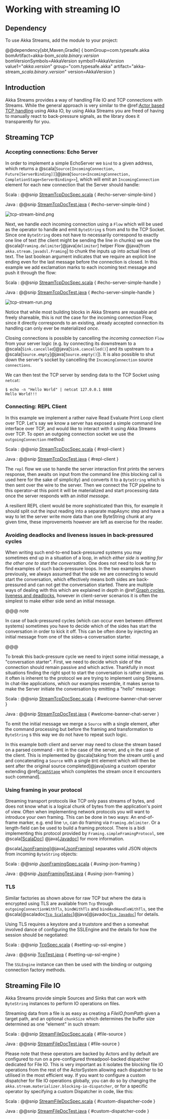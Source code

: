 # Working with streaming IO

## Dependency

To use Akka Streams, add the module to your project:

@@dependency[sbt,Maven,Gradle] {
  bomGroup=com.typesafe.akka bomArtifact=akka-bom_$scala.binary.version$ bomVersionSymbols=AkkaVersion
  symbol1=AkkaVersion
  value1="$akka.version$"
  group="com.typesafe.akka"
  artifact="akka-stream_$scala.binary.version$"
  version=AkkaVersion
}

## Introduction

Akka Streams provides a way of handling File IO and TCP connections with Streams.
While the general approach is very similar to the @ref:[Actor based TCP handling](../io-tcp.md) using Akka IO,
by using Akka Streams you are freed of having to manually react to back-pressure signals,
as the library does it transparently for you.

## Streaming TCP

### Accepting connections: Echo Server

In order to implement a simple EchoServer we `bind` to a given address, which returns a @scala[`Source[IncomingConnection, Future[ServerBinding]]`]@java[`Source<IncomingConnection, CompletionStage<ServerBinding>>`],
which will emit an `IncomingConnection` element for each new connection that the Server should handle:

Scala
:   @@snip [StreamTcpDocSpec.scala](/akka-docs/src/test/scala/docs/stream/io/StreamTcpDocSpec.scala) { #echo-server-simple-bind }

Java
:   @@snip [StreamTcpDocTest.java](/akka-docs/src/test/java/jdocs/stream/io/StreamTcpDocTest.java) { #echo-server-simple-bind }

![tcp-stream-bind.png](../images/tcp-stream-bind.png)

Next, we handle *each* incoming connection using a `Flow` which will be used as the operator
to handle and emit `ByteString` s from and to the TCP Socket. Since one `ByteString` does not have to necessarily
correspond to exactly one line of text (the client might be sending the line in chunks) we use the @scala[`Framing.delimiter`]@java[`delimiter`]
helper Flow @java[from `akka.stream.javadsl.Framing`] to chunk the inputs up into actual lines of text. The last boolean
argument indicates that we require an explicit line ending even for the last message before the connection is closed.
In this example we add exclamation marks to each incoming text message and push it through the flow:

Scala
:   @@snip [StreamTcpDocSpec.scala](/akka-docs/src/test/scala/docs/stream/io/StreamTcpDocSpec.scala) { #echo-server-simple-handle }

Java
:   @@snip [StreamTcpDocTest.java](/akka-docs/src/test/java/jdocs/stream/io/StreamTcpDocTest.java) { #echo-server-simple-handle }

![tcp-stream-run.png](../images/tcp-stream-run.png)

Notice that while most building blocks in Akka Streams are reusable and freely shareable, this is *not* the case for the
incoming connection Flow, since it directly corresponds to an existing, already accepted connection its handling can
only ever be materialized *once*.

Closing connections is possible by cancelling the *incoming connection* `Flow` from your server logic (e.g. by
connecting its downstream to a @scala[`Sink.cancelled`]@java[`Sink.cancelled()`] and its upstream to a @scala[`Source.empty`]@java[`Source.empty()`]).
It is also possible to shut down the server's socket by cancelling the `IncomingConnection` source `connections`.

We can then test the TCP server by sending data to the TCP Socket using `netcat`:

```
$ echo -n "Hello World" | netcat 127.0.0.1 8888
Hello World!!!
```

### Connecting: REPL Client

In this example we implement a rather naive Read Evaluate Print Loop client over TCP.
Let's say we know a server has exposed a simple command line interface over TCP,
and would like to interact with it using Akka Streams over TCP. To open an outgoing connection socket we use
the `outgoingConnection` method:

Scala
:   @@snip [StreamTcpDocSpec.scala](/akka-docs/src/test/scala/docs/stream/io/StreamTcpDocSpec.scala) { #repl-client }

Java
:   @@snip [StreamTcpDocTest.java](/akka-docs/src/test/java/jdocs/stream/io/StreamTcpDocTest.java) { #repl-client }

The `repl` flow we use to handle the server interaction first prints the servers response, then awaits on input from
the command line (this blocking call is used here for the sake of simplicity) and converts it to a
`ByteString` which is then sent over the wire to the server. Then we connect the TCP pipeline to this
operator–at this point it will be materialized and start processing data once the server responds with
an *initial message*.

A resilient REPL client would be more sophisticated than this, for example it should split out the input reading into
a separate mapAsync step and have a way to let the server write more data than one ByteString chunk at any given time,
these improvements however are left as exercise for the reader.

### Avoiding deadlocks and liveness issues in back-pressured cycles

When writing such end-to-end back-pressured systems you may sometimes end up in a situation of a loop,
in which *either side is waiting for the other one to start the conversation*. One does not need to look far
to find examples of such back-pressure loops. In the two examples shown previously, we always assumed that the side we
are connecting to would start the conversation, which effectively means both sides are back-pressured and can not get
the conversation started. There are multiple ways of dealing with this which are explained in depth in @ref:[Graph cycles, liveness and deadlocks](stream-graphs.md#graph-cycles),
however in client-server scenarios it is often the simplest to make either side send an initial message.

@@@ note

In case of back-pressured cycles (which can occur even between different systems) sometimes you have to decide
which of the sides has start the conversation in order to kick it off. This can be often done by injecting an
initial message from one of the sides–a conversation starter.

@@@

To break this back-pressure cycle we need to inject some initial message, a "conversation starter".
First, we need to decide which side of the connection should remain passive and which active.
Thankfully in most situations finding the right spot to start the conversation is rather simple, as it often is inherent
to the protocol we are trying to implement using Streams. In chat-like applications, which our examples resemble,
it makes sense to make the Server initiate the conversation by emitting a "hello" message:

Scala
:   @@snip [StreamTcpDocSpec.scala](/akka-docs/src/test/scala/docs/stream/io/StreamTcpDocSpec.scala) { #welcome-banner-chat-server }

Java
:   @@snip [StreamTcpDocTest.java](/akka-docs/src/test/java/jdocs/stream/io/StreamTcpDocTest.java) { #welcome-banner-chat-server }

To emit the initial message we merge a `Source` with a single element, after the command processing but before the
framing and transformation to `ByteString` s this way we do not have to repeat such logic.

In this example both client and server may need to close the stream based on a parsed command - `BYE` in the case
of the server, and `q` in the case of the client. This is implemented by @scala[taking from the stream until `q` and
and concatenating a `Source` with a single `BYE` element which will then be sent after the original source completed]@java[using a custom operator extending @ref[`GraphStage`](stream-customize.md)
which completes the stream once it encounters such command].

### Using framing in your protocol

Streaming transport protocols like TCP only pass streams of bytes, and does not know what is a logical chunk of bytes from the
application's point of view. Often when implementing network protocols you will want to introduce your own framing.
This can be done in two ways:
An end-of-frame marker, e.g. end line `\n`, can do framing via `Framing.delimiter`.
Or a length-field can be used to build a framing protocol.
There is a bidi implementing this protocol provided by `Framing.simpleFramingProtocol`,
see
@scala[[ScalaDoc](https://doc.akka.io/api/akka/current/akka/stream/scaladsl/Framing$.html)]
@java[[Javadoc](https://doc.akka.io/japi/akka/current/akka/stream/javadsl/Framing.html#simpleFramingProtocol-int-)]
for more information.

@scala[[JsonFraming](https://doc.akka.io/api/akka/current/akka/stream/scaladsl/JsonFraming$.html)]@java[[JsonFraming](https://doc.akka.io/japi/akka/current/akka/stream/javadsl/JsonFraming.html#objectScanner-int-)] separates valid JSON objects from incoming `ByteString` objects:

Scala
:  @@snip [JsonFramingSpec.scala](/akka-stream-tests/src/test/scala/akka/stream/scaladsl/JsonFramingSpec.scala) { #using-json-framing }

Java
:  @@snip [JsonFramingTest.java](/akka-stream-tests/src/test/java/akka/stream/javadsl/JsonFramingTest.java) { #using-json-framing }

### TLS

Similar factories as shown above for raw TCP but where the data is encrypted using TLS are available from `Tcp`
through `outgoingConnectionWithTls`, `bindWithTls` and `bindAndHandleWithTls`,
see the @scala[@scaladoc[`Tcp Scaladoc`](akka.stream.scaladsl.Tcp)]@java[@javadoc[`Tcp Javadoc`](akka.stream.javadsl.Tcp)]  for details.

Using TLS requires a keystore and a truststore and then a somewhat involved dance of configuring the SSLEngine and the details for how the session should be negotiated:

Scala
:  @@snip [TcpSpec.scala](/akka-stream-tests/src/test/scala/akka/stream/io/TcpSpec.scala) { #setting-up-ssl-engine }

Java
:  @@snip [TcpTest.java](/akka-stream-tests/src/test/java/akka/stream/javadsl/TcpTest.java) { #setting-up-ssl-engine }


The `SSLEngine` instance can then be used with the binding or outgoing connection factory methods.

## Streaming File IO

Akka Streams provide simple Sources and Sinks that can work with `ByteString` instances to perform IO operations
on files.

Streaming data from a file is as easy as creating a *FileIO.fromPath* given a target path, and an optional
`chunkSize` which determines the buffer size determined as one "element" in such stream:

Scala
:   @@snip [StreamFileDocSpec.scala](/akka-docs/src/test/scala/docs/stream/io/StreamFileDocSpec.scala) { #file-source }

Java
:   @@snip [StreamFileDocTest.java](/akka-docs/src/test/java/jdocs/stream/io/StreamFileDocTest.java) { #file-source } 

Please note that these operators are backed by Actors and by default are configured to run on a pre-configured
threadpool-backed dispatcher dedicated for File IO. This is very important as it isolates the blocking file IO operations from the rest
of the ActorSystem allowing each dispatcher to be utilised in the most efficient way. If you want to configure a custom
dispatcher for file IO operations globally, you can do so by changing the `akka.stream.materializer.blocking-io-dispatcher`,
or for a specific operator by specifying a custom Dispatcher in code, like this:

Scala
:   @@snip [StreamFileDocSpec.scala](/akka-docs/src/test/scala/docs/stream/io/StreamFileDocSpec.scala) { #custom-dispatcher-code }

Java
:   @@snip [StreamFileDocTest.java](/akka-docs/src/test/java/jdocs/stream/io/StreamFileDocTest.java) { #custom-dispatcher-code }
